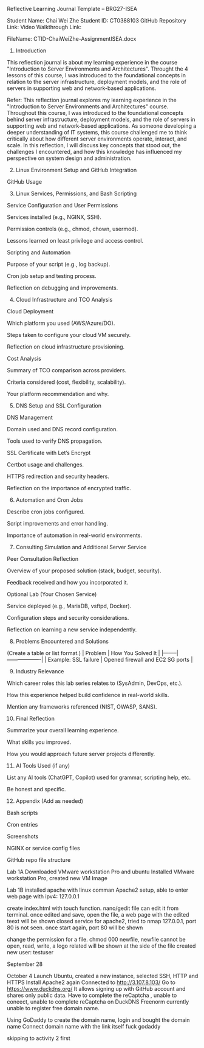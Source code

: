 Reflective Learning Journal Template – BRG27-ISEA 

Student Name:  Chai Wei Zhe
Student ID: CT0388103
GitHub Repository Link: 
Video Walkthrough Link: 

FileName: CTID-ChaiWeiZhe-AssignmentISEA.docx  



1. Introduction 

This reflection journal is about my learning experience in the course "Introduction to Server Environments and Architectures".
Throught the 4 lessons of this course, I was introduced to the foundational concepts in relation to the server infrastructure, deployment models, and the role of servers in supporting web and network-based applications.

Refer: This reflection journal explores my learning experience in the "Introduction to Server Environments and Architectures" course. Throughout this course, I was introduced to the foundational concepts behind server infrastructure, deployment models, and the role of servers in supporting web and network-based applications. As someone developing a deeper understanding of IT systems, this course challenged me to think critically about how different server environments operate, interact, and scale. In this reflection, I will discuss key concepts that stood out, the challenges I encountered, and how this knowledge has influenced my perspective on system design and administration.


2. Linux Environment Setup and GitHub Integration 

 

GitHub Usage 

 

3. Linux Services, Permissions, and Bash Scripting 

Service Configuration and User Permissions 

Services installed (e.g., NGINX, SSH). 

Permission controls (e.g., chmod, chown, usermod). 

Lessons learned on least privilege and access control. 

Scripting and Automation 

Purpose of your script (e.g., log backup). 

Cron job setup and testing process. 

Reflection on debugging and improvements. 

 

4. Cloud Infrastructure and TCO Analysis 

Cloud Deployment 

Which platform you used (AWS/Azure/DO). 

Steps taken to configure your cloud VM securely. 

Reflection on cloud infrastructure provisioning. 

Cost Analysis 

Summary of TCO comparison across providers. 

Criteria considered (cost, flexibility, scalability). 

Your platform recommendation and why. 

 

5. DNS Setup and SSL Configuration 

DNS Management 

Domain used and DNS record configuration. 

Tools used to verify DNS propagation. 

SSL Certificate with Let’s Encrypt 

Certbot usage and challenges. 

HTTPS redirection and security headers. 

Reflection on the importance of encrypted traffic. 

 

6. Automation and Cron Jobs 

Describe cron jobs configured. 

Script improvements and error handling. 

Importance of automation in real-world environments. 

 

7. Consulting Simulation and Additional Server Service 

Peer Consultation Reflection 

Overview of your proposed solution (stack, budget, security). 

Feedback received and how you incorporated it. 

Optional Lab (Your Chosen Service) 

Service deployed (e.g., MariaDB, vsftpd, Docker). 

Configuration steps and security considerations. 

Reflection on learning a new service independently. 

 

8. Problems Encountered and Solutions 

(Create a table or list format.) | Problem | How You Solved It | |——–|——————-| | Example: SSL failure | Opened firewall and EC2 SG ports | 



9. Industry Relevance 

Which career roles this lab series relates to (SysAdmin, DevOps, etc.). 

How this experience helped build confidence in real-world skills. 

Mention any frameworks referenced (NIST, OWASP, SANS). 

 

10. Final Reflection 

Summarize your overall learning experience. 

What skills you improved. 

How you would approach future server projects differently. 

 

11. AI Tools Used (if any) 

List any AI tools (ChatGPT, Copilot) used for grammar, scripting help, etc. 

Be honest and specific. 

 

12. Appendix (Add as needed) 

Bash scripts 

Cron entries 

Screenshots 

NGINX or service config files 

GitHub repo file structure 

Lab 1A
Downloaded VMware workstation Pro and ubuntu
Installed VMware workstation Pro, created new VM Image


Lab 1B
installed apache with linux comman
Apache2 setup, able to enter web page with ipv4: 127.0.0.1

create index.html with touch function.
nano/gedit file can edit it from terminal.
once edited and save, open the file, a web page with the edited teext will be shown
closed service for apache2, tried to nmap 127.0.0.1, port 80 is not seen.
once start again, port 80 will be shown


change the permission for a file.
chmod 000 newfile, newfile cannot be open, read, write, a logo related will be shown at the side of the file
created new user: testuser




September 28



October 4
Launch Ubuntu, created a new instance, selected SSH, HTTP and HTTPS
Install Apache2 again 
Connected to http://3.107.8.103/
Go to https://www.duckdns.org/
It allows signing up with GitHub account and shares only public data.
Have to complete the reCaptcha , unable to coneect, unable to complete reCaptcha on DuckDNS
Freenorm currently unable to register free domain name.

Using GoDaddy to create the domain name, login and bought the domain name
Connect domain name with the link itself
fuck godaddy

skipping to activity 2 first
